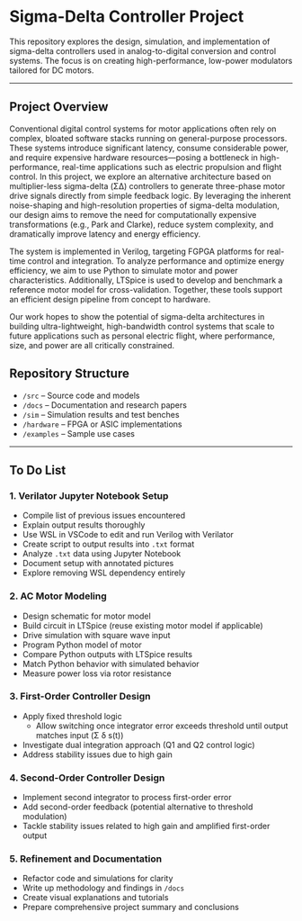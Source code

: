 # Sigma-Delta Controller Project

This repository explores the design, simulation, and implementation of sigma-delta controllers used in analog-to-digital conversion and control systems. The focus is on creating high-performance, low-power modulators tailored for DC motors.

---

## Project Overview

Conventional digital control systems for motor applications often rely on complex, bloated software stacks running on general-purpose processors. These systems introduce significant latency, consume considerable power, and require expensive hardware resources—posing a bottleneck in high-performance, real-time applications such as electric propulsion and flight control. In this project, we explore an alternative architecture based on multiplier-less sigma-delta (ΣΔ) controllers to generate three-phase motor drive signals directly from simple feedback logic. By leveraging the inherent noise-shaping and high-resolution properties of sigma-delta modulation, our design aims to remove the need for computationally expensive transformations (e.g., Park and Clarke), reduce system complexity, and dramatically improve latency and energy efficiency. 

The system is implemented in Verilog, targeting FGPGA platforms for real-time control and integration. To analyze performance and optimize energy efficiency, we aim to use Python to simulate motor and power characteristics. Additionally, LTSpice is used to develop and benchmark a reference motor model for cross-validation. Together, these tools support an efficient design pipeline from concept to hardware.

Our work hopes to show the potential of sigma-delta architectures in building ultra-lightweight, high-bandwidth control systems that scale to future applications such as personal electric flight, where performance, size, and power are all critically constrained.


## Repository Structure

- `/src` – Source code and models  
- `/docs` – Documentation and research papers  
- `/sim` – Simulation results and test benches  
- `/hardware` – FPGA or ASIC implementations  
- `/examples` – Sample use cases 

---

## To Do List

### 1. Verilator Jupyter Notebook Setup
- Compile list of previous issues encountered  
- Explain output results thoroughly  
- Use WSL in VSCode to edit and run Verilog with Verilator  
- Create script to output results into `.txt` format  
- Analyze `.txt` data using Jupyter Notebook  
- Document setup with annotated pictures  
- Explore removing WSL dependency entirely

### 2. AC Motor Modeling
- Design schematic for motor model  
- Build circuit in LTSpice (reuse existing motor model if applicable)  
- Drive simulation with square wave input  
- Program Python model of motor  
- Compare Python outputs with LTSpice results  
- Match Python behavior with simulated behavior  
- Measure power loss via rotor resistance

### 3. First-Order Controller Design
- Apply fixed threshold logic  
  - Allow switching once integrator error exceeds threshold until output matches input (Σ δ s(t))  
- Investigate dual integration approach (Q1 and Q2 control logic)  
- Address stability issues due to high gain

### 4. Second-Order Controller Design
- Implement second integrator to process first-order error  
- Add second-order feedback (potential alternative to threshold modulation)  
- Tackle stability issues related to high gain and amplified first-order output

### 5. Refinement and Documentation
- Refactor code and simulations for clarity  
- Write up methodology and findings in `/docs`  
- Create visual explanations and tutorials  
- Prepare comprehensive project summary and conclusions



